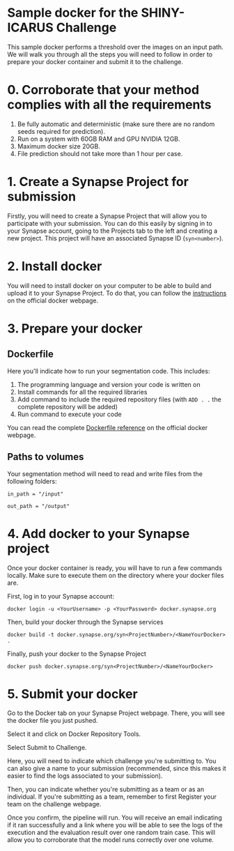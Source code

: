 # Sample docker for the SHINY-ICARUS Challenge

This sample docker performs a threshold over the images on an input path.
We will walk you through all the steps you will need to follow in order to prepare your docker container and submit it to the challenge.


# 0. Corroborate that your method complies with all the requirements

1. Be fully automatic and deterministic (make sure there are no random seeds required for prediction).
1. Run on a system with 60GB RAM and GPU NVIDIA 12GB.
1. Maximum docker size 20GB.
1. File prediction should not take more than 1 hour per case.


# 1. Create a Synapse Project for submission

Firstly, you will need to create a Synapse Project that will allow you to participate with your submission.
You can do this easily by signing in to your Synapse account, going to the Projects tab to the left and creating a new project.
This project will have an associated Synapse ID (`syn<number>`).


# 2. Install docker

You will need to install docker on your computer to be able to build and upload it to your Synapse Project.
To do that, you can follow the [instructions](https://docs.docker.com/engine/install/ubuntu/#install-using-the-repository) on the official docker webpage.

# 3. Prepare your docker

## Dockerfile
Here you'll indicate how to run your segmentation code. This includes:
1. The programming language and version your code is written on
1. Install commands for all the required libraries
1. Add command to include the required repository files (with `ADD . .` the complete repository will be added)
1. Run command to execute your code

You can read the complete [Dockerfile reference](https://docs.docker.com/engine/reference/builder/) on the official docker webpage. 

## Paths to volumes

Your segmentation method will need to read and write files from the following folders:

`in_path = "/input"`

`out_path = "/output"`

# 4. Add docker to your Synapse project

Once your docker container is ready, you will have to run a few commands locally. Make sure to execute them on the directory where your docker files are.

First, log in to your Synapse account:

`docker login -u <YourUsername> -p <YourPassword> docker.synapse.org`

Then, build your docker through the Synapse services

`docker build -t docker.synapse.org/syn<ProjectNumber>/<NameYourDocker> .`

Finally, push your docker to the Synapse Project

`docker push docker.synapse.org/syn<ProjectNumber>/<NameYourDocker>`

# 5. Submit your docker

Go to the Docker tab on your Synapse Project webpage. There, you will see the docker file you just pushed.

Select it and click on Docker Repository Tools.

Select Submit to Challenge.

Here, you will need to indicate which challenge you're submitting to. You can also give a name to your submission (recommended, since this makes it easier to find the logs associated to your submission).

Then, you can indicate whether you're submitting as a team or as an individual. If you're submitting as a team, remember to first Register your team on the challenge webpage.

Once you confirm, the pipeline will run. You will receive an email indicating if it ran successfully and a link where you will be able to see the logs of the execution and the evaluation result over one random train case. This will allow you to corroborate that the model runs correctly over one volume.
